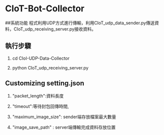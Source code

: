 # CIoT-Bot-Collector

##系統功能
程式利用UDP方式進行傳輸，利用CIoT_udp_data_sender.py傳送資料，CIoT_udp_receiving_server.py接收資料。

## 執行步驟
1. cd CIoI-UDP-Data-Collector

2. python CIoT_udp_receiving_server.py

## Customizing setting.json

1. "packet_length":資料長度
   
2. "timeout":等待封包回傳時間,
  
3. "maximum_image_size": sender端存放檔案最大數量
  
4. "image_save_path" : server端傳輸完成資料存放位置
